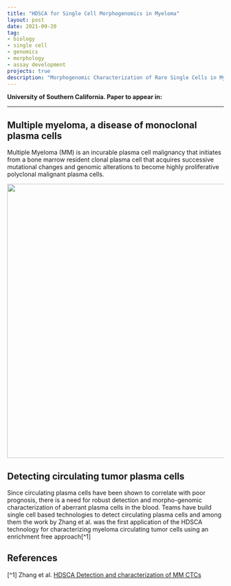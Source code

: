 ```yaml
---
title: "HDSCA for Single Cell Morphogenomics in Myeloma"
layout: post
date: 2021-09-20
tag:
- biology
- single cell
- genomics
- morphology
- assay development
projects: true
description: "Morphogenomic Characterization of Rare Single Cells in Myeloma"
---
```


**University of Southern California. Paper to appear in:**

---

## Multiple myeloma, a disease of monoclonal plasma cells
Multiple Myeloma (MM) is an incurable plasma cell malignancy that initiates from a bone marrow resident clonal plasma cell that acquires successive mutational changes and genomic alterations to become highly proliferative polyclonal malignant plasma cells.

<img src="{{site.url}}/assets/images/hdscaplasmacell/pc_mm.png" style="border:none" width="638" />

## Detecting circulating tumor plasma cells
Since circulating plasma cells have been shown to correlate with poor prognosis, there is a need for robust detection and morpho-genomic characterization of aberrant plasma cells in the blood.
Teams have build single cell based technologies to detect circulating plasma cells and among them the work by Zhang et al. was the first application of the HDSCA technology for characterizing myeloma circulating tumor cells using an enrichment free approach[^1]

<!---
## Genomic profiling of malignant plasma cells
The pathogenesis of myeloma is initiated when germinal center (GC) B-cells undergoing normal affinity maturation encounter an error either in somatic hypermutation of the immunoglobulin heavy chain (IGH) locus, or class-switch recombination (G. J. Morgan, Walker, and Davies 2012). These distinct initial genetic errors give rise respectively, to a set of characteristic chromosomal translocations such as t(11,14), t(4,14), 14q32, t(14,16), involving the IGH locus or, alternatively a process leading to characteristic hyperdiploidy of certain chromosomes. Together these large chromosomal structural events define two genomic categories that comprise the hallmarks of myeloma genetics (Anderson and Carrasco 2011; G. J. Morgan, Walker, and Davies 2012).
Coupled with Flow Cytometry (FC)-based analysis these hallmark myeloma cytogenetic events are core to myeloma clinical diagnosis, staging, and disease monitoring (S. K. Kumar and Rajkumar 2018; Abdallah et al. 2020; Cardona-Benavides, de Ramón, and Gutiérrez 2021). CD138+ cells isolated from bone marrow aspirates (BMAs) undergo clinical standard karyotyping and Fluorescent in Situ Hybridization (FISH) assays to identity the presence of canonical trisomies in odd numbered chromosomes (hyperdiploid disease), and for translocations (non-hyperdiploid disease) which together allow for patient stratification and therapy selection, particularly for high risk SMM (Abdallah et al. 2020; Lakshman et al. 2018).
--->

## References
[^1] Zhang et al. [HDSCA Detection and characterization of MM CTCs](https://journals.sagepub.com/doi/full/10.5772/64124)


<!---
<img src="{{site.url}}/assets/images/hdscaplasmacell/gene_rank_plot8.png" style="border:none" width="638" />
--->
